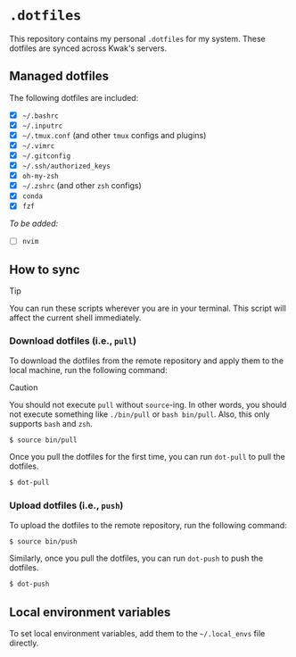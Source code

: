 # `.dotfiles`

This repository contains my personal `.dotfiles` for my system. These dotfiles are synced across Kwak's servers.

## Managed dotfiles

The following dotfiles are included:

- [x] `~/.bashrc`
- [x] `~/.inputrc`
- [x] `~/.tmux.conf` (and other `tmux` configs and plugins)
- [x] `~/.vimrc`
- [x] `~/.gitconfig`
- [x] `~/.ssh/authorized_keys`
- [x] `oh-my-zsh`
- [x] `~/.zshrc` (and other `zsh` configs)
- [x] `conda`
- [x] `fzf`

*To be added:*

- [ ] `nvim`

## How to sync

> [!TIP]
> You can run these scripts wherever you are in your terminal. This script will affect the current shell immediately.

### Download dotfiles (i.e., `pull`)

To download the dotfiles from the remote repository and apply them to the local machine, run the following command:

> [!CAUTION]
> You should not execute `pull` without `source`-ing. In other words, you should not execute something like `./bin/pull` or `bash bin/pull`. Also, this only supports `bash` and `zsh`.

```bash
$ source bin/pull
```

Once you pull the dotfiles for the first time, you can run `dot-pull` to pull the dotfiles.

```bash
$ dot-pull
```

### Upload dotfiles (i.e., `push`)

To upload the dotfiles to the remote repository, run the following command:

```bash
$ source bin/push
```

Similarly, once you pull the dotfiles, you can run `dot-push` to push the dotfiles.

```bash
$ dot-push
```

## Local environment variables

To set local environment variables, add them to the `~/.local_envs` file directly.


